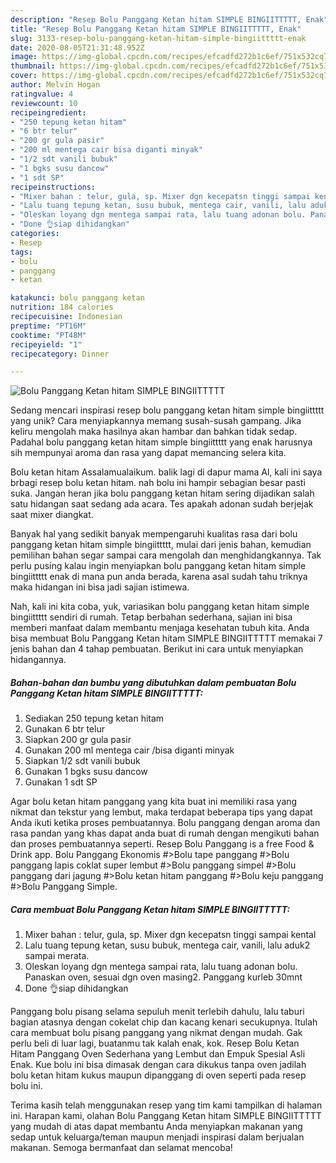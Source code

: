 ```yaml
---
description: "Resep Bolu Panggang Ketan hitam SIMPLE BINGIITTTTT, Enak"
title: "Resep Bolu Panggang Ketan hitam SIMPLE BINGIITTTTT, Enak"
slug: 3133-resep-bolu-panggang-ketan-hitam-simple-bingiittttt-enak
date: 2020-08-05T21:31:48.952Z
image: https://img-global.cpcdn.com/recipes/efcadfd272b1c6ef/751x532cq70/bolu-panggang-ketan-hitam-simple-bingiittttt-foto-resep-utama.jpg
thumbnail: https://img-global.cpcdn.com/recipes/efcadfd272b1c6ef/751x532cq70/bolu-panggang-ketan-hitam-simple-bingiittttt-foto-resep-utama.jpg
cover: https://img-global.cpcdn.com/recipes/efcadfd272b1c6ef/751x532cq70/bolu-panggang-ketan-hitam-simple-bingiittttt-foto-resep-utama.jpg
author: Melvin Hogan
ratingvalue: 4
reviewcount: 10
recipeingredient:
- "250 tepung ketan hitam"
- "6 btr telur"
- "200 gr gula pasir"
- "200 ml mentega cair bisa diganti minyak"
- "1/2 sdt vanili bubuk"
- "1 bgks susu dancow"
- "1 sdt SP"
recipeinstructions:
- "Mixer bahan : telur, gula, sp. Mixer dgn kecepatsn tinggi sampai kental"
- "Lalu tuang tepung ketan, susu bubuk, mentega cair, vanili, lalu aduk2 sampai merata."
- "Oleskan loyang dgn mentega sampai rata, lalu tuang adonan bolu. Panaskan oven, sesuai dgn oven masing2. Panggang kurleb 30mnt"
- "Done 👌siap dihidangkan"
categories:
- Resep
tags:
- bolu
- panggang
- ketan

katakunci: bolu panggang ketan 
nutrition: 184 calories
recipecuisine: Indonesian
preptime: "PT16M"
cooktime: "PT48M"
recipeyield: "1"
recipecategory: Dinner

---
```



![Bolu Panggang Ketan hitam SIMPLE BINGIITTTTT](https://img-global.cpcdn.com/recipes/efcadfd272b1c6ef/751x532cq70/bolu-panggang-ketan-hitam-simple-bingiittttt-foto-resep-utama.jpg)

Sedang mencari inspirasi resep bolu panggang ketan hitam simple bingiittttt yang unik? Cara menyiapkannya memang susah-susah gampang. Jika keliru mengolah maka hasilnya akan hambar dan bahkan tidak sedap. Padahal bolu panggang ketan hitam simple bingiittttt yang enak harusnya sih mempunyai aroma dan rasa yang dapat memancing selera kita.

Bolu ketan hitam Assalamualaikum. balik lagi di dapur mama Al, kali ini saya brbagi resep bolu ketan hitam. nah bolu ini hampir sebagian besar pasti suka. Jangan heran jika bolu panggang ketan hitam sering dijadikan salah satu hidangan saat sedang ada acara. Tes apakah adonan sudah berjejak saat mixer diangkat.

Banyak hal yang sedikit banyak mempengaruhi kualitas rasa dari bolu panggang ketan hitam simple bingiittttt, mulai dari jenis bahan, kemudian pemilihan bahan segar sampai cara mengolah dan menghidangkannya. Tak perlu pusing kalau ingin menyiapkan bolu panggang ketan hitam simple bingiittttt enak di mana pun anda berada, karena asal sudah tahu triknya maka hidangan ini bisa jadi sajian istimewa.


Nah, kali ini kita coba, yuk, variasikan bolu panggang ketan hitam simple bingiittttt sendiri di rumah. Tetap berbahan sederhana, sajian ini bisa memberi manfaat dalam membantu menjaga kesehatan tubuh kita. Anda bisa membuat Bolu Panggang Ketan hitam SIMPLE BINGIITTTTT memakai 7 jenis bahan dan 4 tahap pembuatan. Berikut ini cara untuk menyiapkan hidangannya.

<!--inarticleads1-->

##### Bahan-bahan dan bumbu yang dibutuhkan dalam pembuatan Bolu Panggang Ketan hitam SIMPLE BINGIITTTTT:

1. Sediakan 250 tepung ketan hitam
1. Gunakan 6 btr telur
1. Siapkan 200 gr gula pasir
1. Gunakan 200 ml mentega cair /bisa diganti minyak
1. Siapkan 1/2 sdt vanili bubuk
1. Gunakan 1 bgks susu dancow
1. Gunakan 1 sdt SP


Agar bolu ketan hitam panggang yang kita buat ini memiliki rasa yang nikmat dan tekstur yang lembut, maka terdapat beberapa tips yang dapat Anda ikuti ketika proses pembuatannya. Bolu panggang dengan aroma dan rasa pandan yang khas dapat anda buat di rumah dengan mengikuti bahan dan proses pembuatannya seperti. Resep Bolu Panggang is a free Food &amp; Drink app. Bolu Panggang Ekonomis #&gt;Bolu tape panggang #&gt;Bolu panggang lapis coklat super lembut #&gt;Bolu panggang simpel #&gt;Bolu panggang dari jagung #&gt;Bolu ketan hitam panggang #&gt;Bolu keju panggang #&gt;Bolu Panggang Simple. 

<!--inarticleads2-->

##### Cara membuat Bolu Panggang Ketan hitam SIMPLE BINGIITTTTT:

1. Mixer bahan : telur, gula, sp. Mixer dgn kecepatsn tinggi sampai kental
1. Lalu tuang tepung ketan, susu bubuk, mentega cair, vanili, lalu aduk2 sampai merata.
1. Oleskan loyang dgn mentega sampai rata, lalu tuang adonan bolu. Panaskan oven, sesuai dgn oven masing2. Panggang kurleb 30mnt
1. Done 👌siap dihidangkan


Panggang bolu pisang selama sepuluh menit terlebih dahulu, lalu taburi bagian atasnya dengan cokelat chip dan kacang kenari secukupnya. Itulah cara membuat bolu pisang panggang yang nikmat dengan mudah. Gak perlu beli di luar lagi, buatanmu tak kalah enak, kok. Resep Bolu Ketan Hitam Panggang Oven Sederhana yang Lembut dan Empuk Spesial Asli Enak. Kue bolu ini bisa dimasak dengan cara dikukus tanpa oven jadilah bolu ketan hitam kukus maupun dipanggang di oven seperti pada resep bolu ini. 

Terima kasih telah menggunakan resep yang tim kami tampilkan di halaman ini. Harapan kami, olahan Bolu Panggang Ketan hitam SIMPLE BINGIITTTTT yang mudah di atas dapat membantu Anda menyiapkan makanan yang sedap untuk keluarga/teman maupun menjadi inspirasi dalam berjualan makanan. Semoga bermanfaat dan selamat mencoba!
